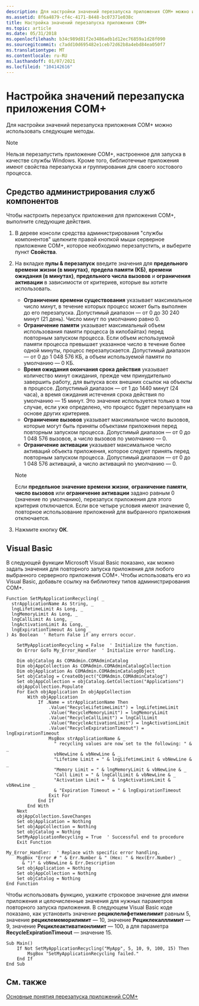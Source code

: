 ```yaml
---
description: Для настройки значений перезапуска приложения COM+ можно использовать следующие методы.
ms.assetid: 8f6a4879-cf4c-4171-8448-bc07371e038c
title: Настройка значений перезапуска приложения COM+
ms.topic: article
ms.date: 05/31/2018
ms.openlocfilehash: b34c989d81f2e3486adb1d12ec76859a1d28f090
ms.sourcegitcommit: c7add10d695482e1ceb72d62b8a4ebd84ea050f7
ms.translationtype: MT
ms.contentlocale: ru-RU
ms.lasthandoff: 01/07/2021
ms.locfileid: "104142616"
---
```

# <a name="configuring-com-application-recycling-values"></a>Настройка значений перезапуска приложения COM+

Для настройки значений перезапуска приложения COM+ можно использовать следующие методы.

> [!Note]  
> Нельзя перезапустить приложение COM+, настроенное для запуска в качестве службы Windows. Кроме того, библиотечные приложения имеют свойства перезапуска и группирования для своего хостового процесса.

 

## <a name="component-services-administrative-tool"></a>Средство администрирования служб компонентов

Чтобы настроить перезапуск приложения для приложения COM+, выполните следующие действия.

1.  В дереве консоли средства администрирования "службы компонентов" щелкните правой кнопкой мыши серверное приложение COM+, которое необходимо перезапустить, и выберите пункт **Свойства**.

2.  На вкладке **пулы & перезапуск** введите значения для **предельного времени жизни (в минутах)**, **предела памяти (КБ)**, **времени ожидания (в минутах)**, **предельного числа вызовов** и **ограничения активации** в зависимости от критериев, которые вы хотите использовать.

    -   **Ограничение времени существования** указывает максимальное число минут, в течение которых процесс может быть выполнен до его перезапуска. Допустимый диапазон — от 0 до 30 240 минут (21 день). Число минут по умолчанию равно 0.
    -   **Ограничение памяти** указывает максимальный объем использования памяти процесса (в килобайтах) перед повторным запуском процесса. Если объем используемой памяти процесса превышает указанное число в течение более одной минуты, процесс перезапускается. Допустимый диапазон — от 0 до 1 048 576 КБ, а объем используемой памяти по умолчанию — 0 КБ.
    -   **Время ожидания окончания срока действия** указывает количество минут ожидания, прежде чем принудительно завершить работу, для выпуска всех внешних ссылок на объекты в процессе. Допустимый диапазон — от 1 до 1440 минут (24 часа), а время ожидания истечения срока действия по умолчанию — 15 минут. Это значение используется только в том случае, если уже определено, что процесс будет перезапущен на основе других критериев.
    -   **Ограничение вызовов** указывает максимальное число вызовов, которые могут быть приняты объектами приложения перед повторным запуском процесса. Допустимый диапазон — от 0 до 1 048 576 вызовов, а число вызовов по умолчанию — 0.
    -   **Ограничение активации** указывает максимальное число активаций объекта приложения, которое следует принять перед повторным запуском процесса. Допустимый диапазон — от 0 до 1 048 576 активаций, а число активаций по умолчанию — 0.

    > [!Note]  
    > Если **предельное значение времени жизни**, **ограничение памяти**, **число вызовов** или **ограничение активации** задано равным 0 (значение по умолчанию), перезапуск приложения для этого критерия отключается. Если все четыре условия имеют значение 0, повторное использование приложений для выбранного приложения отключается.

     

3.  Нажмите кнопку **ОК**.

## <a name="visual-basic"></a>Visual Basic

В следующей функции Microsoft Visual Basic показано, как можно задать значения для повторного запуска приложения для любого выбранного серверного приложения COM+. Чтобы использовать его из Visual Basic, добавьте ссылку на библиотеку типов администрирования COM+.


```VB
Function SetMyApplicationRecycling( _
  strApplicationName As String, _
  lngLifetimeLimit As Long, _
  lngMemoryLimit As Long, _
  lngCallLimit As Long, _
  lngActivationLimit As Long, _
  lngExpirationTimeout As Long _
) As Boolean  ' Return False if any errors occur.

    SetMyApplicationRecycling = False  ' Initialize the function.
    On Error GoTo My_Error_Handler  ' Initialize error handling.

    Dim objCatalog As COMAdmin.COMAdminCatalog
    Dim objAppCollection As COMAdmin.COMAdminCatalogCollection
    Dim objApplication As COMAdmin.COMAdminCatalogObject
    Set objCatalog = CreateObject("COMAdmin.COMAdminCatalog")
    Set objAppCollection = objCatalog.GetCollection("Applications")
    objAppCollection.Populate
    For Each objApplication In objAppCollection
        With objApplication
            If .Name = strApplicationName Then
                .Value("RecycleLifetimeLimit") = lngLifetimeLimit
                .Value("RecycleMemoryLimit") = lngMemoryLimit
                .Value("RecycleCallLimit") = lngCallLimit
                .Value("RecycleActivationLimit") = lngActivationLimit
                .Value("RecycleExpirationTimeout") = lngExpirationTimeout
                MsgBox strApplicationName & _
                  " recycling values are now set to the following: " & _
                  vbNewLine & vbNewLine & _
                  "Lifetime Limit = " & lngLifetimeLimit & vbNewLine & _
                  "Memory Limit = " & lngMemoryLimit & vbNewLine & _
                  "Call Limit = " & lngCallLimit & vbNewLine & _
                  "Activation Limit = " & lngActivationLimit & vbNewLine _
                  & "Expiration Timeout = " & lngExpirationTimeout
                Exit For
            End If
        End With
    Next
    objAppCollection.SaveChanges
    Set objApplication = Nothing
    Set objAppCollection = Nothing
    Set objCatalog = Nothing
    SetMyApplicationRecycling = True  ' Successful end to procedure
    Exit Function
    
My_Error_Handler:  ' Replace with specific error handling.
    MsgBox "Error # " & Err.Number & " (Hex: " & Hex(Err.Number) _
      & ")" & vbNewLine & Err.Description
    Set objApplication = Nothing
    Set objAppCollection = Nothing
    Set objCatalog = Nothing
End Function

```



Чтобы использовать функцию, укажите строковое значение для имени приложения и целочисленные значения для нужных параметров повторного запуска приложения. В следующем Visual Basic коде показано, как установить значение **рециклелифетимелимит** равным 5, значение **рециклемеморилимит** — 10, значение **Рециклекалллимит** — 9, значение **Рециклеактиватионлимит** — 100, а для параметра **RecycleExpirationTimeout** — значение 15.


```VB
Sub Main()
    If Not SetMyApplicationRecycling("MyApp", 5, 10, 9, 100, 15) Then
        MsgBox "SetMyApplicationRecycling failed."
    End If
End Sub

```



## <a name="related-topics"></a>См. также

<dl> <dt>

[Основные понятия перезапуска приложений COM+](com--application-recycling-concepts.md)
</dt> </dl>

 

 



